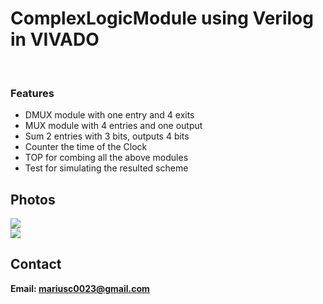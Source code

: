 <h1>ComplexLogicModule using Verilog in VIVADO</h1>
<br>
<h3>Features</h3>
<ul>
    <li>DMUX module with one entry and 4 exits</li>
    <li>MUX module with 4 entries and one output</li>
    <li>Sum 2 entries with 3 bits, outputs 4 bits</li>
    <li>Counter the time of the Clock</li>
    <li>TOP for combing all the above modules</li>
    <li>Test for simulating the resulted scheme</li>
</ul>


<h2>Photos</h2>
<img src="image.png">
<br>
<img src="scheme.png">
<br>

<h2>Contact</h2>

<b> Email: mariusc0023@gmail.com </b>
